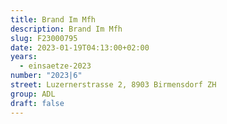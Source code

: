 ```yaml
---
title: Brand Im Mfh
description: Brand Im Mfh
slug: F23000795
date: 2023-01-19T04:13:00+02:00
years:
  - einsaetze-2023
number: "2023|6"
street: Luzernerstrasse 2, 8903 Birmensdorf ZH
group: ADL
draft: false
---
```

